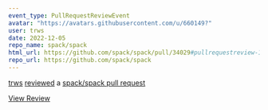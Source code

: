 ```yaml
---
event_type: PullRequestReviewEvent
avatar: "https://avatars.githubusercontent.com/u/660149?"
user: trws
date: 2022-12-05
repo_name: spack/spack
html_url: https://github.com/spack/spack/pull/34029#pullrequestreview-1205470328
repo_url: https://github.com/spack/spack
---
```


<a href='https://github.com/trws' target='_blank'>trws</a> <a href='https://github.com/spack/spack/pull/34029#pullrequestreview-1205470328' target='_blank'>reviewed</a> a <a href='https://github.com/spack/spack/pull/34029' target='_blank'>spack/spack pull request</a>

<small></small>

<a href='https://github.com/spack/spack/pull/34029#pullrequestreview-1205470328' target='_blank'>View Review</a>